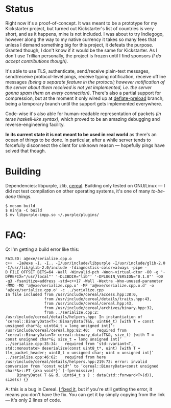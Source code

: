 # Status

Right now it's a proof-of-concept. It was meant to be a prototype for my Kickstarter project, but turned out Kickstarter's list of countries is very short, and as it happens, mine is not included. I was about to try Indiegogo, however along the way to my native currency it takes so many fees that unless I demand something big for this project, it defeats the purpose. Granted though, I don't know if it would be the same for Kickstarter. As I don't use Trillian personally, the project is frozen until I find sponsors *(I do accept contributions though)*.

It's able to use TLS, authenticate, send/receive plain-text messages, send/receive protocol-level pings, receive typing notification, receive offline messages *(being a separate feature in the protocol; however notification of the server about them received is not yet implemented, i.e. the server gonna spam them on every connection)*. There's also a partial support for compression, but at the moment it only wired up at [deflate-preload](https://github.com/Hi-Angel/purple-impp/tree/deflate_preload) branch, being a temporary branch until the support gets implemented everywhere.

Code-wise it's also able for human-readable representation of packets *(in terse haskell-like syntax)*, which proved to be an amazing debugging and reverse-engineering facility.

**In its current state it is not meant to be used in real world** as there's an ocean of things to be done. In particular, after a while server tends to forcefully disconnect the client for unknown reason — hopefully pings have solved that though.

# Building

Dependencies: libpurple, zlib, [cereal](https://github.com/USCiLab/cereal). Building only tested on GNU/Linux — I did not test compilation on other operating systems, it's one of many *to-be-done* things.

	$ meson build
	$ ninja -C build
	$ mv libpurple-impp.so ~/.purple/plugins/

# FAQ:

Q: I'm getting a build error like this:


	FAILED: a@exe/serialize.cpp.o
	c++  -Ia@exe -I. -I.. -I/usr/include/libpurple -I/usr/include/glib-2.0 -I/usr/lib/glib-2.0/include -fdiagnostics-color=always -pipe -D_FILE_OFFSET_BITS=64 -Wall -Winvalid-pch -Wnon-virtual-dtor -O0 -g '-DPREFIX="/usr/local"' '-DLIBDIR="lib"' '-DPLUGIN_VERSION="0.1.0"' -O0 -g3 -fsanitize=address -std=c++17 -Wall -Wextra -Wno-unused-parameter -MMD -MQ 'a@exe/serialize.cpp.o' -MF 'a@exe/serialize.cpp.o.d' -o 'a@exe/serialize.cpp.o' -c ../serialize.cpp
	In file included from /usr/include/cereal/access.hpp:38:0,
					 from /usr/include/cereal/details/traits.hpp:43,
					 from /usr/include/cereal/cereal.hpp:43,
					 from /usr/include/cereal/archives/binary.hpp:32,
					 from ../serialize.cpp:2:
	/usr/include/cereal/details/helpers.hpp: In instantiation of ‘cereal::BinaryData<T>::BinaryData(T&&, uint64_t) [with T = const unsigned char*&; uint64_t = long unsigned int]’:
	/usr/include/cereal/cereal.hpp:82:40:   required from ‘cereal::BinaryData<T> cereal::binary_data(T&&, size_t) [with T = const unsigned char*&; size_t = long unsigned int]’
	../serialize.cpp:35:34:   required from ‘std::variant<T, std::monostate> deserialize(const uint8_t*, uint) [with T = tlv_packet_header; uint8_t = unsigned char; uint = unsigned int]’
	../serialize.cpp:46:62:   required from here
	/usr/include/cereal/details/helpers.hpp:219:72: error: invalid conversion from ‘const void*’ to ‘cereal::BinaryData<const unsigned char*&>::PT {aka void*}’ [-fpermissive]
		 BinaryData( T && d, uint64_t s ) : data(std::forward<T>(d)), size(s) {}

A: this is a bug in Cereal. [I fixed it](https://github.com/USCiLab/cereal/pull/455), but if you're still getting the error, it means you don't have the fix. You can get it by simply copying from the link — it's only 2 lines of code.
